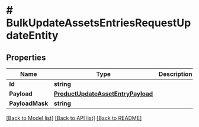 # # BulkUpdateAssetsEntriesRequestUpdateEntity


## Properties 


Name | Type | Description | Notes
------------ | ------------- | ------------- | -------------
**Id**| **string** |   | [optional]
**Payload**| [**ProductUpdateAssetEntryPayload**](ProductUpdateAssetEntryPayload.md) |   | [optional]
**PayloadMask**| **string** |   | [optional]


[[Back to Model list]](../../README.md#models) [[Back to API list]](../../README.md#endpoints) [[Back to README]](../../README.md)

